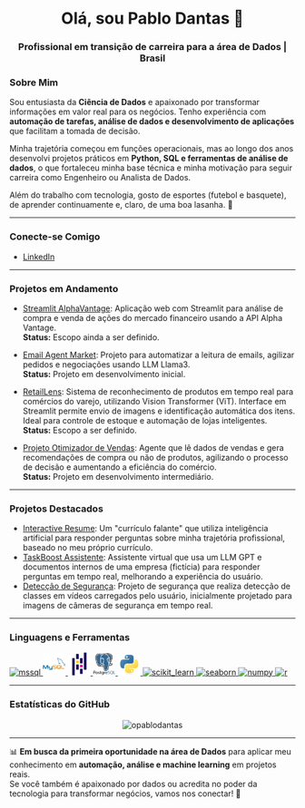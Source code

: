 <h1 align="center">Olá, sou Pablo Dantas 👋</h1>
<h3 align="center">Profissional em transição de carreira para a área de Dados | Brasil</h3>

### Sobre Mim
Sou entusiasta da **Ciência de Dados** e apaixonado por transformar informações em valor real para os negócios. Tenho experiência com **automação de tarefas, análise de dados e desenvolvimento de aplicações** que facilitam a tomada de decisão.  

Minha trajetória começou em funções operacionais, mas ao longo dos anos desenvolvi projetos práticos em **Python, SQL e ferramentas de análise de dados**, o que fortaleceu minha base técnica e minha motivação para seguir carreira como Engenheiro ou Analista de Dados.  

Além do trabalho com tecnologia, gosto de esportes (futebol e basquete), de aprender continuamente e, claro, de uma boa lasanha. 🍝  

---

### Conecte-se Comigo
- [LinkedIn](https://www.linkedin.com/in/pablodantasevangelista/)

---

### Projetos em Andamento

- [Streamlit AlphaVantage](https://github.com/opablodantas/streamlit-alphavantage): Aplicação web com Streamlit para análise de compra e venda de ações do mercado financeiro usando a API Alpha Vantage.  
  **Status:** Escopo ainda a ser definido.

- [Email Agent Market](https://github.com/opablodantas/email-agent-market): Projeto para automatizar a leitura de emails, agilizar pedidos e negociações usando LLM Llama3.  
  **Status:** Projeto em desenvolvimento inicial.

- [RetailLens](https://github.com/opablodantas/RetailLens): Sistema de reconhecimento de produtos em tempo real para comércios do varejo, utilizando Vision Transformer (ViT). Interface em Streamlit permite envio de imagens e identificação automática dos itens. Ideal para controle de estoque e automação de lojas inteligentes.  
  **Status:** Escopo a ser definido.

- [Projeto Otimizador de Vendas](https://github.com/opablodantas/projeto_otimizador_vendas): Agente que lê dados de vendas e gera recomendações de compra ou não de produtos, agilizando o processo de decisão e aumentando a eficiência do comércio.  
  **Status:** Projeto em desenvolvimento intermediário.


---

### Projetos Destacados

- [Interactive Resume](https://interactive-resume-pablo.streamlit.app/): Um "currículo falante" que utiliza inteligência artificial para responder perguntas sobre minha trajetória profissional, baseado no meu próprio currículo.
- [TaskBoost Assistente](https://taskboostassistente.streamlit.app/): Assistente virtual que usa um LLM GPT e documentos internos de uma empresa (fictícia) para responder perguntas em tempo real, melhorando a experiência do usuário.
- [Detecção de Segurança](https://deteccao.streamlit.app/): Projeto de segurança que realiza detecção de classes em vídeos carregados pelo usuário, inicialmente projetado para imagens de câmeras de segurança em tempo real.

---

### Linguagens e Ferramentas
<p align="left">
  <a href="https://www.microsoft.com/en-us/sql-server" target="_blank" rel="noreferrer"> <img src="https://www.svgrepo.com/show/303229/microsoft-sql-server-logo.svg" alt="mssql" width="40" height="40"/> </a>
  <a href="https://www.mysql.com/" target="_blank" rel="noreferrer"> <img src="https://raw.githubusercontent.com/devicons/devicon/master/icons/mysql/mysql-original-wordmark.svg" alt="mysql" width="40" height="40"/> </a>
  <a href="https://pandas.pydata.org/" target="_blank" rel="noreferrer"> <img src="https://raw.githubusercontent.com/devicons/devicon/2ae2a900d2f041da66e950e4d48052658d850630/icons/pandas/pandas-original.svg" alt="pandas" width="40" height="40"/> </a>
  <a href="https://www.postgresql.org" target="_blank" rel="noreferrer"> <img src="https://raw.githubusercontent.com/devicons/devicon/master/icons/postgresql/postgresql-original-wordmark.svg" alt="postgresql" width="40" height="40"/> </a>
  <a href="https://www.python.org" target="_blank" rel="noreferrer"> <img src="https://raw.githubusercontent.com/devicons/devicon/master/icons/python/python-original.svg" alt="python" width="40" height="40"/> </a>
  <a href="https://scikit-learn.org/" target="_blank" rel="noreferrer"> <img src="https://upload.wikimedia.org/wikipedia/commons/0/05/Scikit_learn_logo_small.svg" alt="scikit_learn" width="40" height="40"/> </a>
  <a href="https://seaborn.pydata.org/" target="_blank" rel="noreferrer"> <img src="https://seaborn.pydata.org/_images/logo-mark-lightbg.svg" alt="seaborn" width="40" height="40"/> </a>
  <a href= "https://numpy.org/" target = "_blank" rel="noreferrer"> <img src= "https://github.com/numpy/numpy/blob/main/branding/logo/logomark/numpylogoicon.png" alt="numpy" width="40" height="40"/> </a>
  <a href= "https://www.r-project.org/" target = "_blank" rel="noreferrer"> <img src= "https://www.r-project.org/logo/Rlogo.svg" alt="r" width="40" height="40"/> </a>
</p>

---

### Estatísticas do GitHub
<p align="center">
  <img align="center" src="https://github-readme-stats.vercel.app/api/top-langs?username=opablodantas&show_icons=true&locale=en&layout=compact" alt="opablodantas" />
</p>

---

📊 **Em busca da primeira oportunidade na área de Dados** para aplicar meu conhecimento em **automação, análise e machine learning** em projetos reais.  
Se você também é apaixonado por dados ou acredita no poder da tecnologia para transformar negócios, vamos nos conectar! 🚀
